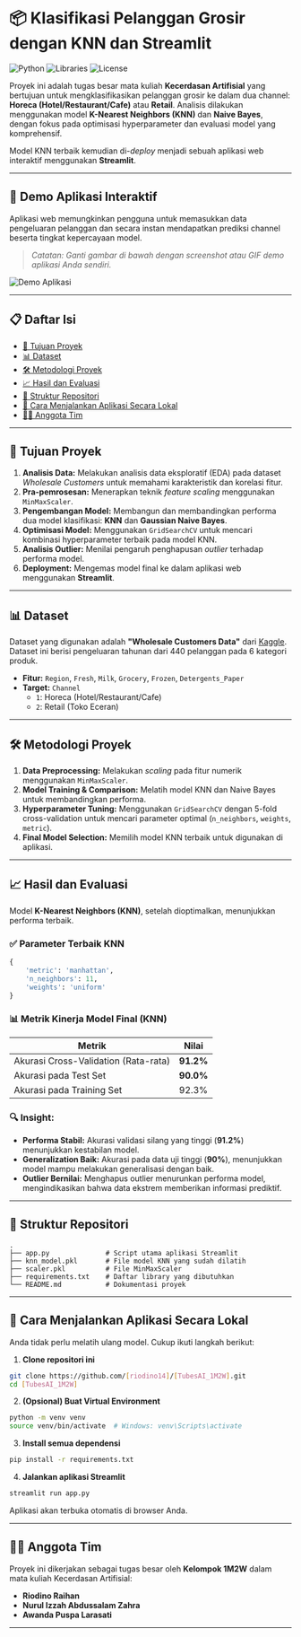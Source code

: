 
# 📦 Klasifikasi Pelanggan Grosir dengan KNN dan Streamlit

![Python](https://img.shields.io/badge/Python-3.9%2B-blue.svg)
![Libraries](https://img.shields.io/badge/Libraries-Scikit--learn%2C%20Pandas%2C%20Streamlit-green.svg)
![License](https://img.shields.io/badge/License-MIT-blue.svg)

Proyek ini adalah tugas besar mata kuliah **Kecerdasan Artifisial** yang bertujuan untuk mengklasifikasikan pelanggan grosir ke dalam dua channel: **Horeca (Hotel/Restaurant/Cafe)** atau **Retail**. Analisis dilakukan menggunakan model **K-Nearest Neighbors (KNN)** dan **Naive Bayes**, dengan fokus pada optimisasi hyperparameter dan evaluasi model yang komprehensif.

Model KNN terbaik kemudian di-*deploy* menjadi sebuah aplikasi web interaktif menggunakan **Streamlit**.

---

## 🚀 Demo Aplikasi Interaktif

Aplikasi web memungkinkan pengguna untuk memasukkan data pengeluaran pelanggan dan secara instan mendapatkan prediksi channel beserta tingkat kepercayaan model.

> *Catatan: Ganti gambar di bawah dengan screenshot atau GIF demo aplikasi Anda sendiri.*

![Demo Aplikasi](demo_screenshot.png)

---

## 📋 Daftar Isi

- [🎯 Tujuan Proyek](#🎯-tujuan-proyek)
- [📊 Dataset](#📊-dataset)
- [🛠️ Metodologi Proyek](#🛠️-metodologi-proyek)
- [📈 Hasil dan Evaluasi](#📈-hasil-dan-evaluasi)
- [📁 Struktur Repositori](#📁-struktur-repositori)
- [🚀 Cara Menjalankan Aplikasi Secara Lokal](#🚀-cara-menjalankan-aplikasi-secara-lokal)
- [🧑‍💻 Anggota Tim](#🧑‍💻-anggota-tim)

---

## 🎯 Tujuan Proyek

1. **Analisis Data:** Melakukan analisis data eksploratif (EDA) pada dataset *Wholesale Customers* untuk memahami karakteristik dan korelasi fitur.
2. **Pra-pemrosesan:** Menerapkan teknik *feature scaling* menggunakan `MinMaxScaler`.
3. **Pengembangan Model:** Membangun dan membandingkan performa dua model klasifikasi: **KNN** dan **Gaussian Naive Bayes**.
4. **Optimisasi Model:** Menggunakan `GridSearchCV` untuk mencari kombinasi hyperparameter terbaik pada model KNN.
5. **Analisis Outlier:** Menilai pengaruh penghapusan *outlier* terhadap performa model.
6. **Deployment:** Mengemas model final ke dalam aplikasi web menggunakan **Streamlit**.

---

## 📊 Dataset

Dataset yang digunakan adalah **"Wholesale Customers Data"** dari [Kaggle](https://www.kaggle.com/datasets/saurabhbadole/wholesale-customers-data). Dataset ini berisi pengeluaran tahunan dari 440 pelanggan pada 6 kategori produk.

- **Fitur:** `Region`, `Fresh`, `Milk`, `Grocery`, `Frozen`, `Detergents_Paper`
- **Target:** `Channel`
  - `1`: Horeca (Hotel/Restaurant/Cafe)
  - `2`: Retail (Toko Eceran)

---

## 🛠️ Metodologi Proyek

1. **Data Preprocessing:** Melakukan *scaling* pada fitur numerik menggunakan `MinMaxScaler`.
2. **Model Training & Comparison:** Melatih model KNN dan Naive Bayes untuk membandingkan performa.
3. **Hyperparameter Tuning:** Menggunakan `GridSearchCV` dengan 5-fold cross-validation untuk mencari parameter optimal (`n_neighbors`, `weights`, `metric`).
4. **Final Model Selection:** Memilih model KNN terbaik untuk digunakan di aplikasi.

---

## 📈 Hasil dan Evaluasi

Model **K-Nearest Neighbors (KNN)**, setelah dioptimalkan, menunjukkan performa terbaik.

### ✅ Parameter Terbaik KNN
```python
{
    'metric': 'manhattan',
    'n_neighbors': 11,
    'weights': 'uniform'
}
````

### 📊 Metrik Kinerja Model Final (KNN)

| Metrik                               | Nilai     |
| ------------------------------------ | --------- |
| Akurasi Cross-Validation (Rata-rata) | **91.2%** |
| Akurasi pada Test Set                | **90.0%** |
| Akurasi pada Training Set            | 92.3%     |

### 🔍 Insight:

* **Performa Stabil:** Akurasi validasi silang yang tinggi (**91.2%**) menunjukkan kestabilan model.
* **Generalization Baik:** Akurasi pada data uji tinggi (**90%**), menunjukkan model mampu melakukan generalisasi dengan baik.
* **Outlier Bernilai:** Menghapus outlier menurunkan performa model, mengindikasikan bahwa data ekstrem memberikan informasi prediktif.

---

## 📁 Struktur Repositori

```
.
├── app.py              # Script utama aplikasi Streamlit
├── knn_model.pkl       # File model KNN yang sudah dilatih
├── scaler.pkl          # File MinMaxScaler
├── requirements.txt    # Daftar library yang dibutuhkan
└── README.md           # Dokumentasi proyek
```

---

## 🚀 Cara Menjalankan Aplikasi Secara Lokal

Anda tidak perlu melatih ulang model. Cukup ikuti langkah berikut:

1. **Clone repositori ini**

```bash
git clone https://github.com/[riodino14]/[TubesAI_1M2W].git
cd [TubesAI_1M2W]
```

2. **(Opsional) Buat Virtual Environment**

```bash
python -m venv venv
source venv/bin/activate  # Windows: venv\Scripts\activate
```

3. **Install semua dependensi**

```bash
pip install -r requirements.txt
```

4. **Jalankan aplikasi Streamlit**

```bash
streamlit run app.py
```

Aplikasi akan terbuka otomatis di browser Anda.

---

## 🧑‍💻 Anggota Tim

Proyek ini dikerjakan sebagai tugas besar oleh **Kelompok 1M2W** dalam mata kuliah Kecerdasan Artifisial:

* **Riodino Raihan** 
* **Nurul Izzah Abdussalam Zahra** 
* **Awanda Puspa Larasati** 

---






